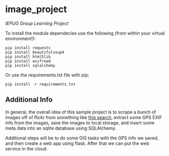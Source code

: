 image_project
=============

*IEPUG Group Learning Project*


To install the module dependecies use the following (from within your virtual environment!):
```
pip install requests
pip install beautifulsoup4
pip install html5lib
pip install exifread
pip install sqlalchemy
```
Or use the requirements.txt file with pip:
```
pip install -r requirements.txt
```


Additional Info
---------------
In general, the overall idea of this sample project is to scrape a bunch of images off of flickr from something like [this search](https://www.flickr.com/search/?q=california&cm=apple%2Fiphone_5s), extract some GPS EXIF info from the images, save the images to local storage, and insert some meta data into an sqlite database using SQLAlchemy.

Additional steps will be to do some GIS tasks with the GPS info we saved, and then create a web app using flask.  After that we can put the web service in the cloud.
